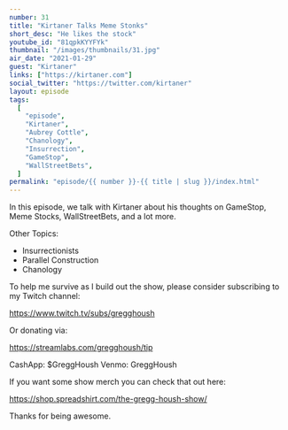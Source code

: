 ```yaml
---
number: 31
title: "Kirtaner Talks Meme Stonks"
short_desc: "He likes the stock"
youtube_id: "81qpkKYYFYk"
thumbnail: "/images/thumbnails/31.jpg"
air_date: "2021-01-29"
guest: "Kirtaner"
links: ["https://kirtaner.com"]
social_twitter: "https://twitter.com/kirtaner"
layout: episode
tags:
  [
    "episode",
    "Kirtaner",
    "Aubrey Cottle",
    "Chanology",
    "Insurrection",
    "GameStop",
    "WallStreetBets",
  ]
permalink: "episode/{{ number }}-{{ title | slug }}/index.html"
---
```


In this episode, we talk with Kirtaner about his thoughts on GameStop, Meme Stocks, WallStreetBets, and a lot more.

Other Topics:

- Insurrectionists
- Parallel Construction
- Chanology

To help me survive as I build out the show, please consider subscribing to my Twitch channel:

https://www.twitch.tv/subs/gregghoush​​

Or donating via:

https://streamlabs.com/gregghoush/tip​​

CashApp: $GreggHoush
Venmo: GreggHoush

If you want some show merch you can check that out here:

https://shop.spreadshirt.com/the-gregg-housh-show/

Thanks for being awesome.
